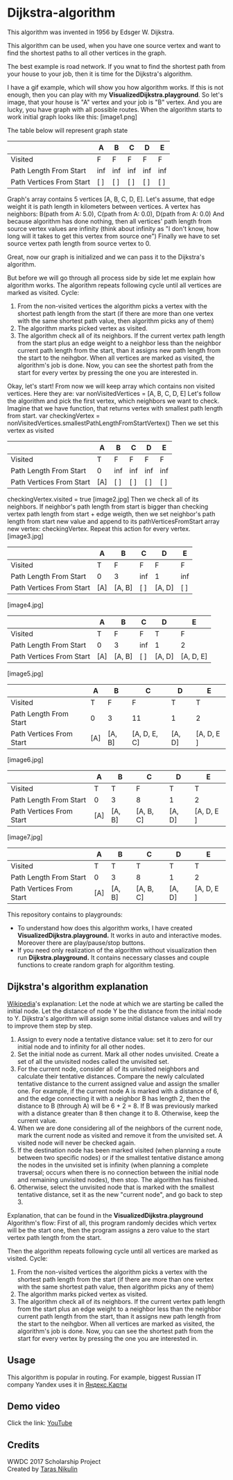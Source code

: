 # Dijkstra-algorithm

This algorithm was invented in 1956 by Edsger W. Dijkstra. 

This algorithm can be used, when you have one source vertex and want to find the shortest paths to all other vertices in the graph.

The best example is road network. If you wnat to find the shortest path from your house to your job, then it is time for the Dijkstra's algorithm.

I have a gif example, which will show you how algorithm works. If this is not enough, then you can play with my **VisualizedDijkstra.playground**.
So let's image, that your house is "A" vertex and your job is "B" vertex. And you are lucky, you have graph with all possible routes.
When the algorithm starts to work initial graph looks like this:
[image1.png]

The table below will represent graph state

|                           |  A  |  B  |  C  |  D  |  E  |
| ------------------------- | --- | --- | --- | --- | --- |
| Visited                   |  F  |  F  |  F  |  F  |  F  |
| Path Length From Start    | inf | inf | inf | inf | inf |
| Path Vertices From Start  | [ ] | [ ] | [ ] | [ ] | [ ] |

Graph's array contains 5 vertices [A, B, C, D, E].
Let's assume, that edge weight it is path length in kilometers between vertices.
A vertex has neighbors: B(path from A: 5.0), C(path from A: 0.0), D(path from A: 0.0)
And because algorithm has done nothing, then all vertices' path length from source vertex values are infinity (think about infinity as "I don't know, how long will it takes to get this vertex from source one")
Finally we have to set source vertex path length from source vertex to 0.

Great, now our graph is initialized and we can pass it to the Dijkstra's algorithm.

But before we will go through all process side by side let me explain how algorithm works.
The algorithm repeats following cycle until all vertices are marked as visited.
Cycle:
1. From the non-visited vertices the algorithm picks a vertex with the shortest path length from the start (if there are more than one vertex with the same shortest path value, then algorithm picks any of them)
2. The algorithm marks picked vertex as visited.
3. The algorithm check all of its neighbors. If the current vertex path length from the start plus an edge weight to a neighbor less than the neighbor current path length from the start, than it assigns new path length from the start to the neihgbor.
When all vertices are marked as visited, the algorithm's job is done. Now, you can see the shortest path from the start for every vertex by pressing the one you are interested in.

Okay, let's start!
From now we will keep array which contains non visited vertices. Here they are:
var nonVisitedVertices = [A, B, C, D, E]
Let's follow the algorithm and pick the first vertex, which neighbors we want to check.
Imagine that we have function, that returns vertex with smallest path length from start.
var checkingVertex = nonVisitedVertices.smallestPathLengthFromStartVertex()
Then we set this vertex as visited 

|                           |  A  |  B  |  C  |  D  |  E  |
| ------------------------- | --- | --- | --- | --- | --- |
| Visited                   |  T  |  F  |  F  |  F  |  F  |
| Path Length From Start    |  0  | inf | inf | inf | inf |
| Path Vertices From Start  | [A] | [ ] | [ ] | [ ] | [ ] |

checkingVertex.visited = true
[image2.jpg]
Then we check all of its neighbors. 
If neighbor's path length from start is bigger than checking vertex path length from start + edge weigth, then we set neighbor's path length from start new value and append to its pathVerticesFromStart array new vertex: checkingVertex. Repeat this action for every vertex.
[image3.jpg]

|                           |     A      |     B      |     C      |     D      |     E      |
| ------------------------- | ---------- | ---------- | ---------- | ---------- | ---------- |
| Visited                   |     T      |     F      |     F      |     F      |     F      |
| Path Length From Start    |     0      |     3      |    inf     |     1      |    inf     |
| Path Vertices From Start  |    [A]     |   [A, B]   |    [ ]     |   [A, D]   |    [ ]     |

[image4.jpg]

|                           |     A      |     B      |     C      |     D      |     E      |
| ------------------------- | ---------- | ---------- | ---------- | ---------- | ---------- |
| Visited                   |     T      |     F      |     F      |     T      |     F      |
| Path Length From Start    |     0      |     3      |    inf     |     1      |     2      |
| Path Vertices From Start  |    [A]     |   [A, B]   |    [ ]     |   [A, D]   | [A, D, E]  |

[image5.jpg]

|                           |     A      |     B      |     C      |     D      |     E      |
| ------------------------- | ---------- | ---------- | ---------- | ---------- | ---------- |
| Visited                   |     T      |     F      |     F      |     T      |     T      |
| Path Length From Start    |     0      |     3      |     11     |     1      |     2      |
| Path Vertices From Start  |    [A]     |   [A, B]   |[A, D, E, C]|   [A, D]   | [A, D, E ] |

[image6.jpg]

|                           |     A      |     B      |     C      |     D      |     E      |
| ------------------------- | ---------- | ---------- | ---------- | ---------- | ---------- |
| Visited                   |     T      |     T      |     F      |     T      |     T      |
| Path Length From Start    |     0      |     3      |     8      |     1      |     2      |
| Path Vertices From Start  |    [A]     |   [A, B]   |   [A, B, C]|   [A, D]   | [A, D, E ] |

[image7.jpg]

|                           |     A      |     B      |     C      |     D      |     E      |
| ------------------------- | ---------- | ---------- | ---------- | ---------- | ---------- |
| Visited                   |     T      |     T      |     T      |     T      |     T      |
| Path Length From Start    |     0      |     3      |     8      |     1      |     2      |
| Path Vertices From Start  |    [A]     |   [A, B]   |   [A, B, C]|   [A, D]   | [A, D, E ] |

This repository contains to playgrounds:
* To understand how does this algorithm works, I have created **VisualizedDijkstra.playground.** It works in auto and interactive modes. Moreover there are play/pause/stop buttons.
* If you need only realization of the algorithm without visualization then run **Dijkstra.playground.** It contains necessary classes and couple functions to create random graph for algorithm testing.

## Dijkstra's algorithm explanation



[Wikipedia](https://en.wikipedia.org/wiki/Dijkstra%27s_algorithm)'s explanation:
Let the node at which we are starting be called the initial node. Let the distance of node Y be the distance from the initial node to Y. Dijkstra's algorithm will assign some initial distance values and will try to improve them step by step.

1. Assign to every node a tentative distance value: set it to zero for our initial node and to infinity for all other nodes.
2. Set the initial node as current. Mark all other nodes unvisited. Create a set of all the unvisited nodes called the unvisited set.
3. For the current node, consider all of its unvisited neighbors and calculate their tentative distances. Compare the newly calculated tentative distance to the current assigned value and assign the smaller one. For example, if the current node A is marked with a distance of 6, and the edge connecting it with a neighbor B has length 2, then the distance to B (through A) will be 6 + 2 = 8. If B was previously marked with a distance greater than 8 then change it to 8. Otherwise, keep the current value.
4. When we are done considering all of the neighbors of the current node, mark the current node as visited and remove it from the unvisited set. A visited node will never be checked again.
5. If the destination node has been marked visited (when planning a route between two specific nodes) or if the smallest tentative distance among the nodes in the unvisited set is infinity (when planning a complete traversal; occurs when there is no connection between the initial node and remaining unvisited nodes), then stop. The algorithm has finished.
6. Otherwise, select the unvisited node that is marked with the smallest tentative distance, set it as the new "current node", and go back to step 3.

Explanation, that can be found in the **VisualizedDijkstra.playground**
Algorithm's flow:
First of all, this program randomly decides which vertex will be the start one, then the program assigns a zero value to the start vertex path length from the start.

Then the algorithm repeats following cycle until all vertices are marked as visited.
Cycle:
1. From the non-visited vertices the algorithm picks a vertex with the shortest path length from the start (if there are more than one vertex with the same shortest path value, then algorithm picks any of them)
2. The algorithm marks picked vertex as visited.
3. The algorithm check all of its neighbors. If the current vertex path length from the start plus an edge weight to a neighbor less than the neighbor current path length from the start, than it assigns new path length from the start to the neihgbor.
When all vertices are marked as visited, the algorithm's job is done. Now, you can see the shortest path from the start for every vertex by pressing the one you are interested in.

## Usage
This algorithm is popular in routing. For example, biggest Russian IT company Yandex uses it in [Яндекс.Карты](https://yandex.ru/company/technologies/routes/)

## Demo video
Click the link: [YouTube](https://youtu.be/PPESI7et0cQ)

## Credits
WWDC 2017 Scholarship Project  
Created by [Taras Nikulin](https://github.com/crabman448)
